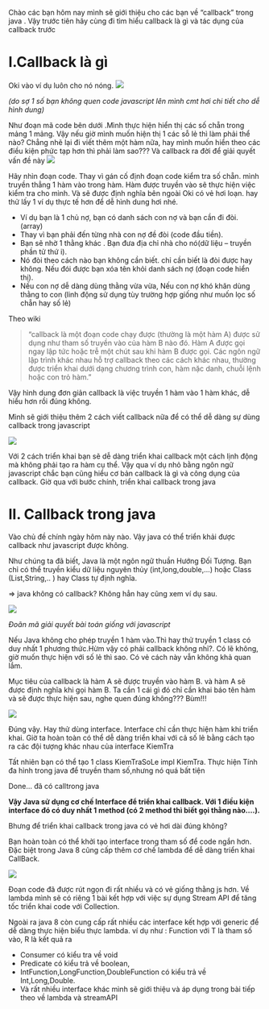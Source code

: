 Chào các bạn hôm nay mình sẽ giới thiệu cho các bạn về “callback” trong java .
Vậy trước tiên hãy cùng đi tìm hiểu callback là gì và tác dụng của callback trước

# I.Callback là gì
Oki vào ví dụ luôn cho nó nóng.
![](https://images.viblo.asia/4ef32ec1-d841-479a-b984-e1ebc294e0ef.png)


*(do sợ 1 số bạn không quen code javascript lên mình cmt hơi chi tiết cho dễ hình dung)*

Như đoạn mã code bên dưới .Mình thực hiện hiển thị các số chẵn trong mảng 1 mảng.
Vậy nếu giờ mình muốn hiện thị 1 các sỗ lẻ thì làm phải thể nào? Chẳng nhẽ lại đi viết thêm một hàm nữa, hay mình muốn hiển theo các điều kiện phức tạp hơn thì phải làm sao??? 
Và callback ra đời để giải quyết vấn đề này
![](https://images.viblo.asia/a04965d6-b244-4d8a-a6e4-6329353545e7.png)

Hãy nhìn đoạn code. Thay vì gán cố định đoạn code kiểm tra số chẵn. mình truyền thẳng 1 hàm vào trong hàm. Hàm được truyền vào sẽ thực hiện việc kiểm tra cho mình. Và sẽ được định nghĩa bên ngoài
Oki có vẻ hơi loạn. hay thử lấy 1 ví dụ thực tế hơn để dễ hình dung hơi nhé.

* Ví dụ bạn là 1 chủ nợ, bạn có danh sách con nợ và bạn cần đi đòi. (array)
* Thay vì bạn phải đến từng nhà con nợ đề đòi (code đầu tiền). 
* Bạn sẽ nhờ 1 thằng khác . Bạn đưa địa chỉ nhà cho nó(dữ liệu – truyền phần tử thứ i). 
* Nó đòi theo cách nào bạn không cần biết. chỉ cần biết là đòi được hay không. Nếu đói được bạn xóa tên khỏi danh sách nợ (đoạn code hiển thị).
* Nếu con nợ dễ dàng dùng thằng vừa vừa, Nếu con nợ khó khăn dùng thằng to con (linh động sử dụng tùy trường hợp giống như muốn lọc số chẵn hay số lẻ)

Theo wiki  
> “callback là một đoạn code chạy được (thường là một hàm A) được sử dụng như tham số truyền vào của hàm B nào đó. Hàm A được gọi ngay lập tức hoặc trễ một chút sau khi hàm B được gọi. Các ngôn ngữ lập trình khác nhau hỗ trợ callback theo các cách khác nhau, thường được triển khai dưới dạng chương trình con, hàm nặc danh, chuỗi lệnh hoặc con trỏ hàm.”

Vậy hình dung đơn giản callback là việc truyền 1 hàm vào 1 hàm khác, dễ hiểu hơn rồi đúng không.

Mình sẽ giới thiệu thêm 2 cách viết callback nữa để có thể dễ dàng sự dùng callback trong javascript

![](https://images.viblo.asia/d3229bad-1d47-4f2e-9efa-912109f8812f.png)

Với 2 cách triển khai bạn sẽ dễ dàng triển khai callback một cách lịnh động mà không phải tạo ra hàm cụ thể.
Vậy qua ví dụ nhỏ bằng ngôn ngữ javascript chắc bạn cũng hiểu cơ bản callback là gì và công dụng của callback. Giờ qua với bước chính, triển khai callback trong java

# II. Callback trong java
Vào chủ đề chính ngày hôm này nào. Vậy java có thể triển khải được callback như javascript được không.

Như chúng ta đã biết, Java là một ngôn ngữ thuần Hướng Đối Tượng. Bạn chỉ có thể truyền kiểu dữ liệu nguyên thủy (int,long,double,…) hoặc Class (List,String,.. ) hay Class tự định nghĩa.

=> java không có callback? Không hẳn hay cũng xem ví dụ sau.

 ![](https://images.viblo.asia/ccc00348-f944-40f9-8d26-0bce135fb0e8.png)
 
*Đoãn mã giải quyết bài toán giống với javascript*

Nếu Java không cho phép truyền 1 hàm vào.Thì hay thử truyền 1 class có duy nhất 1 phương thức.Hừm vậy có phải callback không nhỉ?.
Có lẽ không, giờ muốn thực hiện với số lẻ thì sao. Có vẻ cách này vẫn không khả quan lắm.

Mục tiêu của callback là hàm A sẽ được truyền vào hàm B. và hàm A sẽ được định nghĩa khi gọi hàm B. Ta cần 1 cái gì đó chỉ cần khai báo tên hàm và sẽ được thực hiện sau, nghe quen đúng không???
 Bùm!!!

![](https://images.viblo.asia/539bc939-c444-41f8-81ab-2d224411ee37.png)

Đúng vậy. Hay thử dùng interface. Interface chỉ cần thực hiện hàm khi triển khai.
Giờ ta hoàn toàn có thể dễ dàng triển khai với cả số lẻ bằng cách tạo ra các đội tượng khác nhau của interface KiemTra

Tất nhiên bạn có thể tạo 1 class KiemTraSoLe impl KiemTra.
Thực hiện Tính đa hình trong java để truyền tham số,nhưng nó quá bất tiện

Done... đã có calltrong java

**Vậy Java sử dụng cơ chế Interface để triển khai callback. Với 1 điều kiện interface đó có duy nhất 1 method (có 2 method thì biết gọi thằng nào….).**

Bhưng để triển khai callback trong java có vẻ hơi dài đúng không?

Bạn hoàn toàn có thể khởi tạo interface trong tham số để code ngắn hơn.
Đặc biệt trong Java 8 cũng cấp thêm cơ chế lambda để dễ dàng triển khai CallBack.

![](https://images.viblo.asia/753efc7e-3b0a-49f6-bb3a-08d5f44cc4a0.png)

Đoạn code đã được rút ngọn đi rất nhiều và có vẻ giống thằng js hơn.
Về lambda mình sẽ có riêng 1 bài kết hợp với việc sự dụng Stream API để tăng tốc triển khai code với Collection.

Ngoài ra java 8 còn cung cấp rất nhiều các interface kết hợp với generic để dễ dàng thực hiện biểu thực lambda.
ví dụ như : 
Function với T là tham số vào, R là kết quả ra
* Consumer có kiểu tra về void
* Predicate có kiểu trả về boolean,
* IntFunction,LongFunction,DoubleFunction có kiểu trả về Int,Long,Double.
* Và rất nhiều interface khác mình sẽ giới thiệu và áp dụng trong bài tiếp theo về lambda và streamAPI